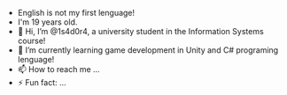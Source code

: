 - English is not my first lenguage!
- I'm 19 years old.
- 👋 Hi, I’m @1s4d0r4, a university student in the Information Systems course!
- 🌱 I’m currently learning game development in Unity and C# programing lenguage!
- 📫 How to reach me ...
- ⚡ Fun fact: ...

